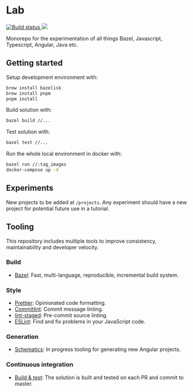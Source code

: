 # Lab

<p>
    <a href="https://github.com/allocadia-jack/lab/actions?query=workflow%3ABuild+branch%3Amaster+">
        <img alt="Build status" src="https://github.com/allocadia-jack/lab/actions/workflows/main.yml/badge.svg">
    </a>
    <a href="https://codecov.io/gh/jackvincentnz/lab" >
        <img src="https://codecov.io/gh/jackvincentnz/lab/graph/badge.svg?token=6NY99RW8Z8"/>
    </a>
</p>

Monorepo for the experimentation of all things Bazel, Javascript, Typescript, Angular, Java etc.

## Getting started

Setup development environment with:

```zsh
brew install bazelisk
brew install pnpm
pnpm install
```

Build solution with:

```zsh
bazel build //...
```

Test solution with:

```zsh
bazel test //...
```

Run the whole local environment in docker with:

```zsh
bazel run //:tag_images
docker-compose up -d
```

## Experiments

New projects to be added at `/projects`. Any experiment should have a new project for potential future use in a tutorial.

## Tooling

This repository includes multiple tools to improve consistency, maintainability and developer velocity.

### Build

- [Bazel](https://bazel.build): Fast, multi-language, reproducible, incremental build system.

### Style

- [Prettier](https://prettier.io/docs/en/index.html): Opinionated code formatting.
- [Commitlint](https://commitlint.js.org): Commit message linting.
- [lint-staged](https://github.com/okonet/lint-staged): Pre-commit source linting.
- [ESLint](https://eslint.org/): Find and fix problems in your JavaScript code.

### Generation

- [Schematics](https://github.com/allocadia-jack/lab/blob/master/tools/schematics/README.md): In progress tooling for generating new Angular projects.

### Continuous integration

- [Build & test](https://github.com/allocadia-jack/lab/actions?query=workflow%3ABuild): The solution is built and tested on each PR and commit to master.
